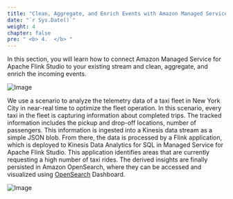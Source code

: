 ```yaml
---
title: "Clean, Aggregate, and Enrich Events with Amazon Managed Service for Apache Flink"
date: "`r Sys.Date()`"
weight: 4
chapter: false
pre: " <b> 4.  </b> "
---
```


In this section, you will learn how to connect Amazon Managed Service for Apache Flink Studio to your existing stream
and clean, aggregate, and enrich the incoming events.

![Image](/repo_pmt_ws-fcj-005/images/4/4-001.png?featherlight=false&width=90pc)

We use a scenario to analyze the telemetry data of a taxi fleet in New York City in near-real time to optimize the fleet
operation. In this scenario, every taxi in the fleet is capturing information about completed trips. The tracked
information includes the pickup and drop-off locations, number of passengers. This information is ingested into a
Kinesis data stream as a simple JSON blob. From there, the data is processed by a Flink application, which is deployed
to Kinesis Data Analytics for SQL in Managed Service for Apache Flink Studio. This application identifies areas that are
currently requesting a high number of taxi rides. The derived insights are finally persisted in Amazon OpenSearch, where
they can be accessed and visualized using [OpenSearch](https://aws.amazon.com/vi/what-is/elk-stack/) Dashboard.

![Image](/repo_pmt_ws-fcj-005/images/4/4-002.png?featherlight=false&width=90pc)
